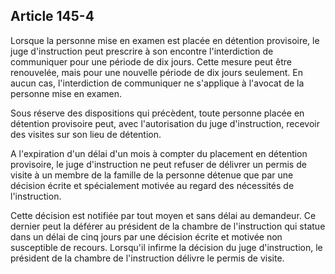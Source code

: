 Article 145-4
----
Lorsque la personne mise en examen est placée en détention provisoire, le juge
d'instruction peut prescrire à son encontre l'interdiction de communiquer pour
une période de dix jours. Cette mesure peut être renouvelée, mais pour une
nouvelle période de dix jours seulement. En aucun cas, l'interdiction de
communiquer ne s'applique à l'avocat de la personne mise en examen.

Sous réserve des dispositions qui précèdent, toute personne placée en détention
provisoire peut, avec l'autorisation du juge d'instruction, recevoir des visites
sur son lieu de détention.

A l'expiration d'un délai d'un mois à compter du placement en détention
provisoire, le juge d'instruction ne peut refuser de délivrer un permis de
visite à un membre de la famille de la personne détenue que par une décision
écrite et spécialement motivée au regard des nécessités de l'instruction.

Cette décision est notifiée par tout moyen et sans délai au demandeur. Ce
dernier peut la déférer au président de la chambre de l'instruction qui statue
dans un délai de cinq jours par une décision écrite et motivée non susceptible
de recours. Lorsqu'il infirme la décision du juge d'instruction, le président de
la chambre de l'instruction délivre le permis de visite.
